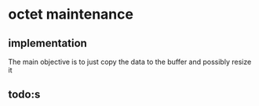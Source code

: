 # octet maintenance

## implementation

The main objective is to just copy the data to the buffer and possibly resize it

## todo:s

